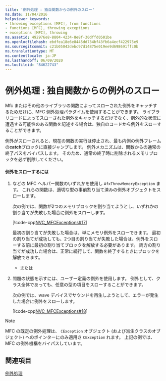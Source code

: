 ```yaml
---
title: '例外処理 : 独自関数からの例外のスロー'
ms.date: 11/04/2016
helpviewer_keywords:
- throwing exceptions [MFC], from functions
- functions [MFC], throwing exceptions
- exceptions [MFC], throwing
ms.assetid: 492976e8-8804-4234-8e8f-30dffd0501be
ms.openlocfilehash: ebdfea18e6e8445dd734bf43fb6a4ecf422975e9
ms.sourcegitcommit: c21b05042debc97d14875e019ee9d698691ffc0b
ms.translationtype: MT
ms.contentlocale: ja-JP
ms.lasthandoff: 06/09/2020
ms.locfileid: "84622743"
---
```

# <a name="exceptions-throwing-exceptions-from-your-own-functions"></a>例外処理 : 独自関数からの例外のスロー

Mfc またはその他のライブラリの関数によってスローされた例外をキャッチするためだけに、MFC 例外処理パラダイムを使用することができます。 ライブラリコードによってスローされた例外をキャッチするだけでなく、例外的な状況に遭遇する可能性のある関数を記述する場合は、独自のコードから例外をスローすることができます。

例外がスローされると、現在の関数の実行は停止され、最も内側の例外フレームの**catch**ブロックに直接ジャンプします。 例外メカニズムは、関数からの通常の終了パスをバイパスします。 そのため、通常の終了時に削除されるメモリブロックを必ず削除してください。

#### <a name="to-throw-an-exception"></a>例外をスローするには

1. などの MFC ヘルパー関数のいずれかを使用し `AfxThrowMemoryException` ます。 これらの関数は、適切な型の事前割り当て済みの例外オブジェクトをスローします。

   次の例では、関数が2つのメモリブロックを割り当てようとし、いずれかの割り当てが失敗した場合に例外をスローします。

   [!code-cpp[NVC_MFCExceptions#17](codesnippet/cpp/exceptions-throwing-exceptions-from-your-own-functions_1.cpp)]

   最初の割り当てが失敗した場合は、単にメモリ例外をスローできます。 最初の割り当てが成功しても、2つ目の割り当てが失敗した場合は、例外をスローする前に最初の割り当てブロックを解放する必要があります。 両方の割り当てが成功した場合は、正常に続行して、関数を終了するときにブロックを解放できます。

     - または

1. 問題の状態を示すには、ユーザー定義の例外を使用します。 例外として、クラス全体であっても、任意の型の項目をスローすることができます。

   次の例では、wave デバイスでサウンドを再生しようとして、エラーが発生した場合に例外をスローします。

   [!code-cpp[NVC_MFCExceptions#18](codesnippet/cpp/exceptions-throwing-exceptions-from-your-own-functions_2.cpp)]

> [!NOTE]
> MFC の既定の例外処理は、 `CException` オブジェクト (および派生クラスのオブジェクト) へのポインターにのみ適用さ `CException` れます。 上記の例では、MFC の例外機構をバイパスしています。

## <a name="see-also"></a>関連項目

[例外処理](exception-handling-in-mfc.md)
